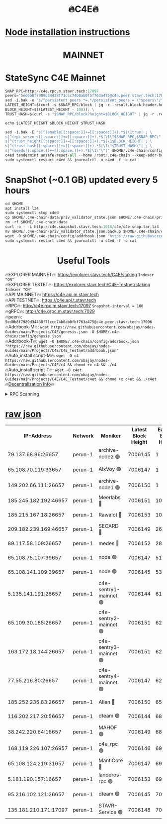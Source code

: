 <h1 align="center"> 🔥C4E🔥</h1>

[Node installation instructions](https://github.com/obajay/nodes-Guides/tree/main/Projects/C4E)
=

<h1 align="center"> MAINNET</h1>

# StateSync C4E Mainnet
```python
SNAP_RPC=http://c4e.rpc.m.stavr.tech:17097
peers="5ed0b8f7989d34438f71ccc74b0ab0fbf763a475@c4e.peer.stavr.tech:17096"
sed -i.bak -e "s/^persistent_peers *=.*/persistent_peers = \"$peers\"/" $HOME/.c4e-chain/config/config.toml
LATEST_HEIGHT=$(curl -s $SNAP_RPC/block | jq -r .result.block.header.height); \
BLOCK_HEIGHT=$((LATEST_HEIGHT - 100)); \
TRUST_HASH=$(curl -s "$SNAP_RPC/block?height=$BLOCK_HEIGHT" | jq -r .result.block_id.hash)

echo $LATEST_HEIGHT $BLOCK_HEIGHT $TRUST_HASH

sed -i.bak -E "s|^(enable[[:space:]]+=[[:space:]]+).*$|\1true| ; \
s|^(rpc_servers[[:space:]]+=[[:space:]]+).*$|\1\"$SNAP_RPC,$SNAP_RPC\"| ; \
s|^(trust_height[[:space:]]+=[[:space:]]+).*$|\1$BLOCK_HEIGHT| ; \
s|^(trust_hash[[:space:]]+=[[:space:]]+).*$|\1\"$TRUST_HASH\"| ; \
s|^(seeds[[:space:]]+=[[:space:]]+).*$|\1\"\"|" $HOME/.c4e-chain/config/config.toml
c4ed tendermint unsafe-reset-all --home /root/.c4e-chain --keep-addr-book
sudo systemctl restart c4ed && journalctl -u c4ed -f -o cat
```
# SnapShot (~0.1 GB) updated every 5 hours
```python
cd $HOME
apt install lz4
sudo systemctl stop c4ed
cp $HOME/.c4e-chain/data/priv_validator_state.json $HOME/.c4e-chain/priv_validator_state.json.backup
rm -rf $HOME/.c4e-chain/data
curl -o - -L http://c4e.snapshot.stavr.tech:1018/c4e/c4e-snap.tar.lz4 | lz4 -c -d - | tar -x -C $HOME/.c4e-chain --strip-components 2
mv $HOME/.c4e-chain/priv_validator_state.json.backup $HOME/.c4e-chain/data/priv_validator_state.json
wget -O $HOME/.c4e-chain/config/addrbook.json "https://raw.githubusercontent.com/obajay/nodes-Guides/main/Projects/C4E/addrbook.json"
sudo systemctl restart c4ed && journalctl -u c4ed -f -o cat
```
 <h1 align="center"> Useful Tools</h1>

🔥EXPLORER MAINNET🔥:  https://explorer.stavr.tech/C4E/staking            `Indexer "ON"` \
🔥EXPLORER TESTET🔥:   https://explorer.stavr.tech/C4E-Testnet/staking     `Indexer "ON"` \
🔥API MAINNET🔥:       https://c4e.api.m.stavr.tech \
🔥API TESTNET🔥:       https://c4e.api.t.stavr.tech \
🔥RPC🔥:               http://c4e.rpc.m.stavr.tech:17097                  `Snapshot-interval = 100` \
🔥gRPC🔥:              http://c4e.grpc.m.stavr.tech:7029 \
🔥peer🔥:              `5ed0b8f7989d34438f71ccc74b0ab0fbf763a475@c4e.peer.stavr.tech:17096` \
🔥Addrbook-M🔥:    ```wget https://raw.githubusercontent.com/obajay/nodes-Guides/main/Projects/C4E/genesis.json -O $HOME/.c4e-chain/config/genesis.json``` \
🔥Addrbook-T🔥:    ```wget -O $HOME/.c4e-chain/config/addrbook.json "https://raw.githubusercontent.com/obajay/nodes-Guides/main/Projects/C4E/C4E_Testnet/addrbook.json"``` \
🔥Auto_install script-M🔥: ```wget -O c4 https://raw.githubusercontent.com/obajay/nodes-Guides/main/Projects/C4E/c4 && chmod +x c4 && ./c4``` \
🔥Auto_install script-T🔥: ```wget -O c4et https://raw.githubusercontent.com/obajay/nodes-Guides/main/Projects/C4E/C4E_Testnet/c4et && chmod +x c4et && ./c4et``` \
🔥[Decentralization Info](https://github.com/obajay/StateSync-snapshots/tree/main/Projects/C4E/Decentralization)🔥




<details>
<summary>RPC Scanning</summary>

<h2 align="center"> We scan nodes in real time every 4 hours. And we provide the final result of RPC endpoints.
We cannot influence the operation of these nodes in any way. </h2>


```python
If Voting Power is higher than 0 --> then the Node is a validator of the network and may be subject to attack and be a potential threat to the chain.
```
```python
We marked such validators with a red symbol
```

</details>

[raw json](https://rpc-check.c4e.stavr.tech/c4e/rpc-c4e-result.json)
=



<table><tr><th>IP-Address</th><th>Network</th><th>Moniker</th><th>Latest Block Height</th><th>Earliest Block Height</th><th>Catching Up</th><th>Tx Index</th><th>Voting Power</th><th>Scan Time</th></tr><tr><td>79.137.68.96:26657</td><td>perun-1</td><td>archive-node2 🟢</td><td>7006145</td><td>1</td><td>False</td><td>on</td><td>0</td><td>2024-02-02T22:36:22.691506176UTC</td></tr><tr><td>65.108.70.119:33657</td><td>perun-1</td><td>AlxVoy 🟢</td><td>7006147</td><td>1</td><td>False</td><td>on</td><td>0</td><td>2024-02-02T22:36:36.883661900UTC</td></tr><tr><td>149.202.66.111:26657</td><td>perun-1</td><td>archive-node1 🟢</td><td>7006150</td><td>1</td><td>False</td><td>on</td><td>0</td><td>2024-02-02T22:36:53.064726585UTC</td></tr><tr><td>185.245.182.192:46657</td><td>perun-1</td><td>Meerlabs 🔴</td><td>7006151</td><td>1051501</td><td>False</td><td>on</td><td>527310</td><td>2024-02-02T22:37:00.418902062UTC</td></tr><tr><td>185.215.167.18:26657</td><td>perun-1</td><td>Rawalot 🔴</td><td>7006153</td><td>1090501</td><td>False</td><td>on</td><td>701423</td><td>2024-02-02T22:37:12.545941628UTC</td></tr><tr><td>209.182.239.169:46657</td><td>perun-1</td><td>SECARD 🔴</td><td>7006149</td><td>2616101</td><td>False</td><td>off</td><td>1136703</td><td>2024-02-02T22:36:48.335900511UTC</td></tr><tr><td>89.117.58.109:26657</td><td>perun-1</td><td>medes 🔴</td><td>7006152</td><td>2826001</td><td>False</td><td>off</td><td>1484927</td><td>2024-02-02T22:37:07.650245466UTC</td></tr><tr><td>65.108.75.107:39657</td><td>perun-1</td><td>node 🟢</td><td>7006147</td><td>5198801</td><td>False</td><td>on</td><td>0</td><td>2024-02-02T22:36:39.312858156UTC</td></tr><tr><td>65.108.141.109:39657</td><td>perun-1</td><td>node 🟢</td><td>7006145</td><td>5303301</td><td>False</td><td>on</td><td>0</td><td>2024-02-02T22:36:25.111891605UTC</td></tr><tr><td>5.135.141.191:26657</td><td>perun-1</td><td>c4e-sentry1-mainnet 🟢</td><td>7006144</td><td>6198001</td><td>False</td><td>on</td><td>0</td><td>2024-02-02T22:36:21.537262060UTC</td></tr><tr><td>65.109.30.185:26657</td><td>perun-1</td><td>c4e-sentry2-mainnet 🟢</td><td>7006151</td><td>6238301</td><td>False</td><td>on</td><td>0</td><td>2024-02-02T22:37:00.014537563UTC</td></tr><tr><td>163.172.18.144:26657</td><td>perun-1</td><td>c4e-sentry3-mainnet 🟢</td><td>7006151</td><td>6239001</td><td>False</td><td>on</td><td>0</td><td>2024-02-02T22:37:01.191993850UTC</td></tr><tr><td>77.55.216.80:26657</td><td>perun-1</td><td>c4e-sentry4-mainnet 🟢</td><td>7006147</td><td>6241001</td><td>False</td><td>on</td><td>0</td><td>2024-02-02T22:36:36.391185648UTC</td></tr><tr><td>185.252.235.83:26657</td><td>perun-1</td><td>Alien 🔴</td><td>7006150</td><td>6502501</td><td>False</td><td>on</td><td>1136761</td><td>2024-02-02T22:36:53.477656981UTC</td></tr><tr><td>116.202.217.20:56657</td><td>perun-1</td><td>dteam 🟢</td><td>7006144</td><td>6800901</td><td>False</td><td>on</td><td>0</td><td>2024-02-02T22:36:21.805690572UTC</td></tr><tr><td>38.242.220.64:16657</td><td>perun-1</td><td>MAHOF 🟢</td><td>7006149</td><td>6885501</td><td>False</td><td>on</td><td>0</td><td>2024-02-02T22:36:50.739279583UTC</td></tr><tr><td>168.119.226.107:26957</td><td>perun-1</td><td>c4e_rpc 🟢</td><td>7006146</td><td>6906146</td><td>False</td><td>on</td><td>0</td><td>2024-02-02T22:36:29.433235071UTC</td></tr><tr><td>65.108.124.219:31657</td><td>perun-1</td><td>MantiCore 🔴</td><td>7006147</td><td>6906147</td><td>False</td><td>off</td><td>193348</td><td>2024-02-02T22:36:35.939529493UTC</td></tr><tr><td>5.181.190.157:16657</td><td>perun-1</td><td>landeros-rpc 🟢</td><td>7006153</td><td>6994001</td><td>False</td><td>on</td><td>0</td><td>2024-02-02T22:37:12.179923768UTC</td></tr><tr><td>95.216.102.121:26657</td><td>perun-1</td><td>dteam 🟢</td><td>7006145</td><td>7001301</td><td>False</td><td>on</td><td>0</td><td>2024-02-02T22:36:22.236898398UTC</td></tr><tr><td>135.181.210.171:17097</td><td>perun-1</td><td>STAVR-Service 🟢</td><td>7006148</td><td>7004001</td><td>False</td><td>on</td><td>0</td><td>2024-02-02T22:36:39.761645084UTC</td></tr></table>
